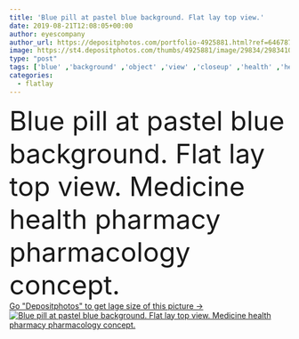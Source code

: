 ```yaml
---
title: 'Blue pill at pastel blue background. Flat lay top view.'
date: 2019-08-21T12:08:05+00:00
author: eyescompany
author_url: https://depositphotos.com/portfolio-4925881.html?ref=64678756
image: https://st4.depositphotos.com/thumbs/4925881/image/29834/298341004/api_thumb_450.jpg?forcejpeg=true
type: "post"
tags: ['blue' ,'background' ,'object' ,'view' ,'closeup' ,'health' ,'healthy' ,'medicine' ,'healthcare' ,'illness' ,'medical' ,'care' ,'pharmacy' ,'turquoise' ,'vitamin' ,'hospital' ,'pill' ,'prescription' ,'treatment' ,'help' ,'science' ,'addiction' ,'narcotic' ,'top' ,'tablet' ,'ill' ,'virus' ,'pain' ,'antibiotic' ,'dose' ,'painkiller' ,'flu' ,'medication' ,'drug' ,'capsule' ,'sick' ,'headache' ,'drugs' ,'pills' ,'sickness' ,'flat lay' ,'flatlay' ]
categories: 
  - flatlay
---
```

<div aling="center">
            <font size="60"> Blue pill at pastel blue background. Flat lay top view. Medicine health pharmacy pharmacology concept.</font>   
</div>
<div>
    <a href='https://st4.depositphotos.com/thumbs/4925881/image/29834/298341004/api_thumb_450.jpg?forcejpeg=true?ref=64678756' target=_blank > Go "Depositphotos" to get lage size of this picture ->
        <img href='https://st4.depositphotos.com/thumbs/4925881/image/29834/298341004/api_thumb_450.jpg?forcejpeg=true?ref=64678756' src='https://st4.depositphotos.com/4925881/29834/i/950/depositphotos_298341004-stock-photo-blue-pill-at-pastel-blue.jpg?forcejpeg=true' alt='Blue pill at pastel blue background. Flat lay top view. Medicine health pharmacy pharmacology concept.' >
    </a>
</div>
